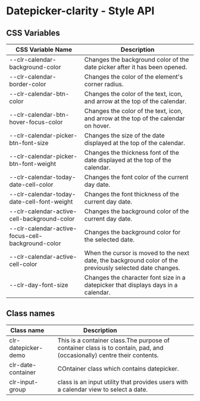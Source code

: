 # Datepicker-clarity - Style API

## CSS Variables

| CSS Variable Name               | Description                                                        |
| ------------------------------  | -------------------------------------------------------------- |
| --clr-calendar-background-color | Changes the background color of the date picker after it has been opened.
| --clr-calendar-border-color     | Changes the color of the element's corner radius.
| --clr-calendar-btn-color | Changes the color of the text, icon, and arrow at the top of the calendar.
| --clr-calendar-btn-hover-focus-color | Changes the color of the text, icon, and arrow at the top of the calendar on hover.
| --clr-calendar-picker-btn-font-size  | Changes the size of the date displayed at the top of the calendar.
| --clr-calendar-picker-btn-font-weight|  Changes the  thickness font of the date displayed at the top of the calendar.
| --clr-calendar-today-date-cell-color | Changes the font color of the current day date.
| --clr-calendar-today-date-cell-font-weight  | Changes the font thickness of the current day date.
| --clr-calendar-active-cell-background-color | Changes the background color of the current day date.
| --clr-calendar-active-focus-cell-background-color  | Changes the background color for the selected date.
| --clr-calendar-active-cell-color | When the cursor is moved to the next date, the background color of the previously selected date changes.
| --clr-day-font-size | Changes the character font size in a datepicker that displays days in a calendar.

## Class names

| Class name          | Description                              |
| --------------------| ---------------------------------------- |
| clr-datepicker-demo | This is a container class.The purpose of container class is to contain, pad, and (occasionally) centre their contents. |
| clr-date-container  | COntainer class which contains datepicker. |
| clr-input-group     | class is an input utility that provides users with a calendar view to select a date. |